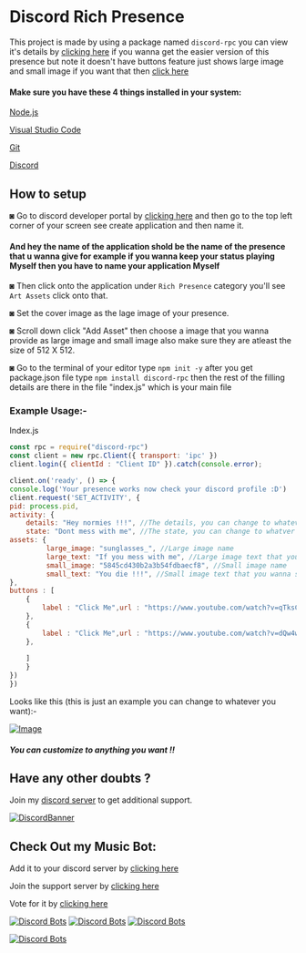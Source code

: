 # Discord Rich Presence
This project is made by using a package named ```discord-rpc``` you can view it's details by [clicking here](https://www.npmjs.com/package/discord-rpc) if you wanna get the easier version of this presence but note it doesn't have buttons feature just shows large image and small image if you want that then [click here](https://github.com/Dinav69/Discord-Presence)

#### Make sure you have these 4 things installed in your system:
[Node.js](https://nodejs.org/en/download/)

[Visual Studio Code](https://code.visualstudio.com/)

[Git](https://git-scm.com/downloads)

[Discord](https://discord.com/)
## How to setup 
◙ Go to discord developer portal by [clicking here](https://discord.com/developers/applications) and then go to the top left corner of your screen see create application and then name it.
#### And hey the name of the application shold be the name of the presence that u wanna give for example if you wanna keep your status playing Myself then you have to name your application Myself

◙ Then click onto the application under ```Rich Presence``` category you'll see ```Art Assets``` click onto that.
 
◙ Set the cover image as the lage image of your presence.

◙ Scroll down click "Add Asset" then choose a image that you wanna provide as large image and small image also make sure they are atleast the size of 512 X 512.

◙ Go to the terminal of your editor type ```npm init -y``` after you get package.json file type ```npm install discord-rpc``` then the rest of the filling details are there in the file "index.js" which is your main file

### Example Usage:-


Index.js

```js
const rpc = require("discord-rpc")
const client = new rpc.Client({ transport: 'ipc' })
client.login({ clientId : "Client ID" }).catch(console.error);

client.on('ready', () => {
console.log('Your presence works now check your discord profile :D')
client.request('SET_ACTIVITY', {
pid: process.pid,
activity: {
    details: "Hey normies !!!", //The details, you can change to whatever you want
    state: "Dont mess with me", //The state, you can change to whatver you want
assets: {
         large_image: "sunglasses_", //Large image name
         large_text: "If you mess with me", //Large image text that you wanna show whenver someone hover the cursor towards it
         small_image: "5845cd430b2a3b54fdbaecf8", //Small image name
         small_text: "You die !!!", //Small image text that you wanna show whenver someone hover the cursor towards it
},
buttons : [
    {
        label : "Click Me",url : "https://www.youtube.com/watch?v=qTksCYUgI7s" //Link to be redirected when someone click on the buttons and label is the name of the button
    },
    { 
        label : "Click Me",url : "https://www.youtube.com/watch?v=dQw4w9WgXcQ" //Link to be redirected to when someone click on the buttons and label is the name of the button
    },
  
    ]
    }
})
})
```

Looks like this (this is just an example you can change to whatever you want):-

[![Image](https://cdn.discordapp.com/attachments/809031839032672327/812945587757776956/example.png)](https://discord.gg/RWSEj6JrjJ)

##### You can customize to anything you want !!

## Have any other doubts ?
Join my [discord server](https://discord.gg/RWSEj6JrjJ) to get additional support.

[![DiscordBanner](https://invidget.switchblade.xyz/RWSEj6JrjJ)](https://discord.gg/RWSEj6JrjJ)

## Check Out my Music Bot:
Add it to your discord server by [clicking here](https://discord.com/oauth2/authorize?client_id=786209866946838528&permissions=53833024&scope=bot)

Join the support server by [clicking here](https://discord.gg/RWSEj6JrjJ)

Vote for it by [clicking here](https://top.gg/bot/786209866946838528)

[![Discord Bots](https://top.gg/api/widget/status/786209866946838528.svg)](https://top.gg/bot/786209866946838528) [![Discord Bots](https://top.gg/api/widget/servers/786209866946838528.svg?noavatar=true)](https://top.gg/bot/786209866946838528) [![Discord Bots](https://top.gg/api/widget/upvotes/786209866946838528.svg?noavatar=true)](https://top.gg/bot/786209866946838528)

[![Discord Bots](https://top.gg/api/widget/786209866946838528.svg)](https://top.gg/bot/786209866946838528)













